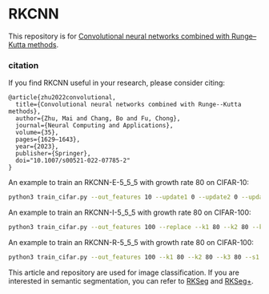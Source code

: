 # RKCNN


This repository is for [Convolutional neural networks combined with Runge–Kutta methods](https://doi.org/10.1007/s00521-022-07785-2).

### citation
If you find RKCNN useful in your research, please consider citing:

	@article{zhu2022convolutional,
	  title={Convolutional neural networks combined with Runge--Kutta methods},
	  author={Zhu, Mai and Chang, Bo and Fu, Chong},
	  journal={Neural Computing and Applications},
	  volume={35},
	  pages={1629–1643},
	  year={2023},
	  publisher={Springer},
	  doi="10.1007/s00521-022-07785-2"
	}

An example to train an RKCNN-E-5_5_5 with growth rate 80 on CIFAR-10:

```bash
python3 train_cifar.py --out_features 10 --update1 0 --update2 0 --update3 0 --k1 80 --k2 80 --k3 80 --s1 5 --s2 5 --s3 5 --batch-size 32 --attention --bottleneck --data_augmentation
```

An example to train an RKCNN-I-5_5_5 with growth rate 80 on CIFAR-100:

```bash
python3 train_cifar.py --out_features 100 --replace --k1 80 --k2 80 --k3 80 --s1 5 --s2 5 --s3 5 --batch-size 32 --attention --bottleneck --data_augmentation
```

An example to train an RKCNN-R-5_5_5 with growth rate 80 on CIFAR-100:

```bash
python3 train_cifar.py --out_features 100 --k1 80 --k2 80 --k3 80 --s1 5 --s2 5 --s3 5 --batch-size 32 --attention --bottleneck --data_augmentation
```
This article and repository are used for image classification. If you are interested in semantic segmentation, you can refer to [RKSeg](https://github.com/ZhuMai/RKSeg) and [RKSeg+](https://github.com/ZhuMai/RKSegPlus).
